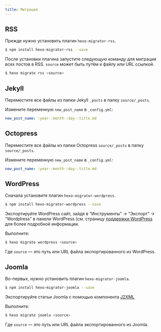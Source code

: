 ```yaml
---
title: Миграция
---
```

## RSS

Прежде нужно установить плагин `hexo-migrator-rss`.

``` bash
$ npm install hexo-migrator-rss --save
```

После установки плагина запустите следующую команду для миграции всех постов в RSS. `source` может быть путём к файлу или URL ссылкой.

``` bash
$ hexo migrate rss <source>
```

## Jekyll

Переместите все файлы из папки Jekyll `_posts` в папку `source/_posts`.

Измените переменную `new_post_name` в `_config.yml`:

``` yaml
new_post_name: :year-:month-:day-:title.md
```

## Octopress

Переместите все файлы из папки Octopress `source/_posts` в папку `source/_posts`.

Измените переменную `new_post_name` в `_config.yml`:

``` yaml
new_post_name: :year-:month-:day-:title.md
```

## WordPress

Сначала установите плагин `hexo-migrator-wordpress`.

``` bash
$ npm install hexo-migrator-wordpress --save
```

Экспортируйте WordPress сайт, зайдя в “Инструменты” → “Экспорт” → “Wordplress” в панели WordPress (см. страницу [поддержки WordPress](http://en.support.wordpress.com/export/) для более подробной информации.

Выполните:

``` bash
$ hexo migrate wordpress <source>
```

Где `source` — это путь или URL файла экспортированного из WordPress.

## Joomla

Во-первых, нужно установить плагин `hexo-migrator-joomla`.

```bash
$ npm install hexo-migrator-joomla --save
```

Экспортируйте статьи Joomla с помощью компонента [J2XML](http://extensions.joomla.org/extensions/migration-a-conversion/data-import-a-export/12816?qh=YToxOntpOjA7czo1OiJqMnhtbCI7fQ%3D%3D)

Выполните:

```bash
$ hexo migrate joomla <source>
```

Где `source` — это путь или URL файла экспортированного из Joomla.
